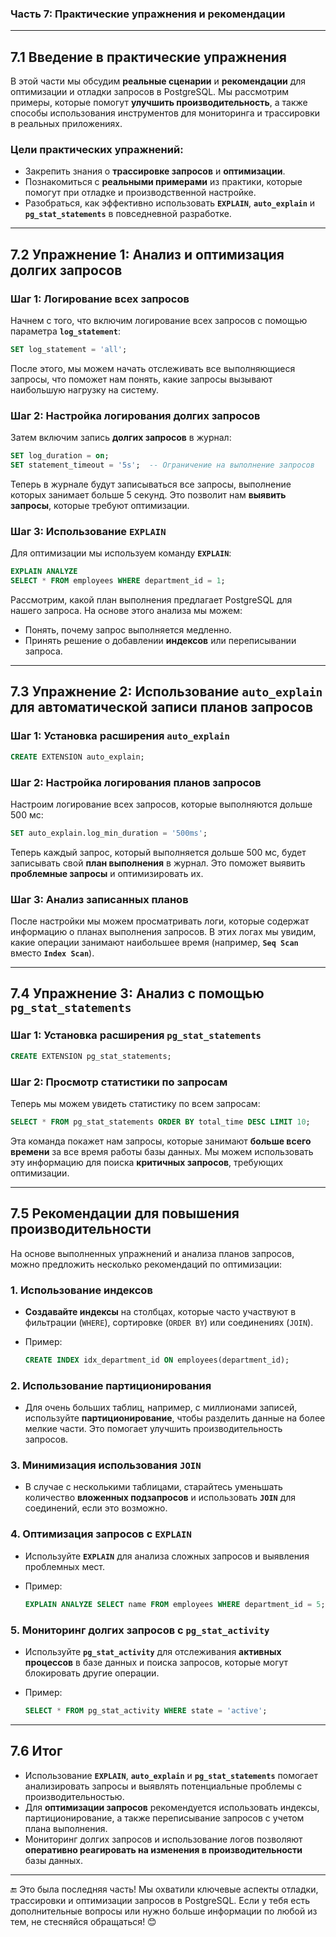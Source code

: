 ### **Часть 7: Практические упражнения и рекомендации**

---

## **7.1 Введение в практические упражнения**

В этой части мы обсудим **реальные сценарии** и **рекомендации** для оптимизации и отладки запросов в PostgreSQL. Мы рассмотрим примеры, которые помогут **улучшить производительность**, а также способы использования инструментов для мониторинга и трассировки в реальных приложениях.

### **Цели практических упражнений:**

- Закрепить знания о **трассировке запросов** и **оптимизации**.
- Познакомиться с **реальными примерами** из практики, которые помогут при отладке и производственной настройке.
- Разобраться, как эффективно использовать **`EXPLAIN`**, **`auto_explain`** и **`pg_stat_statements`** в повседневной разработке.

---

## **7.2 Упражнение 1: Анализ и оптимизация долгих запросов**

### **Шаг 1: Логирование всех запросов**

Начнем с того, что включим логирование всех запросов с помощью параметра **`log_statement`**:

```sql
SET log_statement = 'all';
```

После этого, мы можем начать отслеживать все выполняющиеся запросы, что поможет нам понять, какие запросы вызывают наибольшую нагрузку на систему.

### **Шаг 2: Настройка логирования долгих запросов**

Затем включим запись **долгих запросов** в журнал:

```sql
SET log_duration = on;
SET statement_timeout = '5s';  -- Ограничение на выполнение запросов
```

Теперь в журнале будут записываться все запросы, выполнение которых занимает больше 5 секунд. Это позволит нам **выявить запросы**, которые требуют оптимизации.

### **Шаг 3: Использование `EXPLAIN`**

Для оптимизации мы используем команду **`EXPLAIN`**:

```sql
EXPLAIN ANALYZE
SELECT * FROM employees WHERE department_id = 1;
```

Рассмотрим, какой план выполнения предлагает PostgreSQL для нашего запроса. На основе этого анализа мы можем:

- Понять, почему запрос выполняется медленно.
- Принять решение о добавлении **индексов** или переписывании запроса.

---

## **7.3 Упражнение 2: Использование `auto_explain` для автоматической записи планов запросов**

### **Шаг 1: Установка расширения `auto_explain`**

```sql
CREATE EXTENSION auto_explain;
```

### **Шаг 2: Настройка логирования планов запросов**

Настроим логирование всех запросов, которые выполняются дольше 500 мс:

```sql
SET auto_explain.log_min_duration = '500ms';
```

Теперь каждый запрос, который выполняется дольше 500 мс, будет записывать свой **план выполнения** в журнал. Это поможет выявить **проблемные запросы** и оптимизировать их.

### **Шаг 3: Анализ записанных планов**

После настройки мы можем просматривать логи, которые содержат информацию о планах выполнения запросов. В этих логах мы увидим, какие операции занимают наибольшее время (например, **`Seq Scan`** вместо **`Index Scan`**).

---

## **7.4 Упражнение 3: Анализ с помощью `pg_stat_statements`**

### **Шаг 1: Установка расширения `pg_stat_statements`**

```sql
CREATE EXTENSION pg_stat_statements;
```

### **Шаг 2: Просмотр статистики по запросам**

Теперь мы можем увидеть статистику по всем запросам:

```sql
SELECT * FROM pg_stat_statements ORDER BY total_time DESC LIMIT 10;
```

Эта команда покажет нам запросы, которые занимают **больше всего времени** за все время работы базы данных. Мы можем использовать эту информацию для поиска **критичных запросов**, требующих оптимизации.

---

## **7.5 Рекомендации для повышения производительности**

На основе выполненных упражнений и анализа планов запросов, можно предложить несколько рекомендаций по оптимизации:

### **1. Использование индексов**

- **Создавайте индексы** на столбцах, которые часто участвуют в фильтрации (`WHERE`), сортировке (`ORDER BY`) или соединениях (`JOIN`).
- Пример:
    
    ```sql
    CREATE INDEX idx_department_id ON employees(department_id);
    ```
    

### **2. Использование партиционирования**

- Для очень больших таблиц, например, с миллионами записей, используйте **партиционирование**, чтобы разделить данные на более мелкие части. Это помогает улучшить производительность запросов.

### **3. Минимизация использования `JOIN`**

- В случае с несколькими таблицами, старайтесь уменьшать количество **вложенных подзапросов** и использовать **`JOIN`** для соединений, если это возможно.

### **4. Оптимизация запросов с `EXPLAIN`**

- Используйте **`EXPLAIN`** для анализа сложных запросов и выявления проблемных мест.
- Пример:
    
    ```sql
    EXPLAIN ANALYZE SELECT name FROM employees WHERE department_id = 5;
    ```
    

### **5. Мониторинг долгих запросов с `pg_stat_activity`**

- Используйте **`pg_stat_activity`** для отслеживания **активных процессов** в базе данных и поиска запросов, которые могут блокировать другие операции.
- Пример:
    
    ```sql
    SELECT * FROM pg_stat_activity WHERE state = 'active';
    ```
    

---

## **7.6 Итог**

- Использование **`EXPLAIN`**, **`auto_explain`** и **`pg_stat_statements`** помогает анализировать запросы и выявлять потенциальные проблемы с производительностью.
- Для **оптимизации запросов** рекомендуется использовать индексы, партиционирование, а также переписывание запросов с учетом плана выполнения.
- Мониторинг долгих запросов и использование логов позволяют **оперативно реагировать на изменения в производительности** базы данных.

---

🔚 Это была последняя часть! Мы охватили ключевые аспекты отладки, трассировки и оптимизации запросов в PostgreSQL. Если у тебя есть дополнительные вопросы или нужно больше информации по любой из тем, не стесняйся обращаться! 😊
